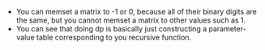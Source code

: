 - You can memset a matrix to -1 or 0, because all of their binary digits are the same, but you cannot memset a matrix to other values such as 1.
- You can see that doing dp is basically just constructing a parameter-value table corresponding to you recursive function.